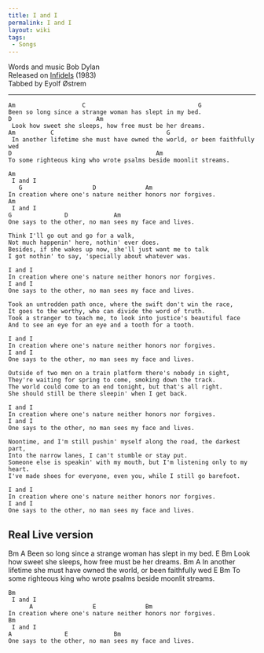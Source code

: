 ```yaml
---
title: I and I
permalink: I and I
layout: wiki
tags:
 - Songs
---
```


Words and music Bob Dylan  
Released on [Infidels](Infidels) (1983)  
Tabbed by Eyolf Østrem

* * * * *

    Am                   C                                G
    Been so long since a strange woman has slept in my bed.
    D                        Am
     Look how sweet she sleeps, how free must be her dreams.
    Am          C                                G
     In another lifetime she must have owned the world, or been faithfully wed
    D                                         Am
    To some righteous king who wrote psalms beside moonlit streams.

    Am
     I and I
       G                    D              Am
    In creation where one's nature neither honors nor forgives.
    Am
     I and I
    G               D             Am
    One says to the other, no man sees my face and lives.

    Think I'll go out and go for a walk,
    Not much happenin' here, nothin' ever does.
    Besides, if she wakes up now, she'll just want me to talk
    I got nothin' to say, 'specially about whatever was.

    I and I
    In creation where one's nature neither honors nor forgives.
    I and I
    One says to the other, no man sees my face and lives.

    Took an untrodden path once, where the swift don't win the race,
    It goes to the worthy, who can divide the word of truth.
    Took a stranger to teach me, to look into justice's beautiful face
    And to see an eye for an eye and a tooth for a tooth.

    I and I
    In creation where one's nature neither honors nor forgives.
    I and I
    One says to the other, no man sees my face and lives.

    Outside of two men on a train platform there's nobody in sight,
    They're waiting for spring to come, smoking down the track.
    The world could come to an end tonight, but that's all right.
    She should still be there sleepin' when I get back.

    I and I
    In creation where one's nature neither honors nor forgives.
    I and I
    One says to the other, no man sees my face and lives.

    Noontime, and I'm still pushin' myself along the road, the darkest part,
    Into the narrow lanes, I can't stumble or stay put.
    Someone else is speakin' with my mouth, but I'm listening only to my heart.
    I've made shoes for everyone, even you, while I still go barefoot.

    I and I
    In creation where one's nature neither honors nor forgives.
    I and I
    One says to the other, no man sees my face and lives.

<h2 class="songversion">
Real Live version

</h2>
    Bm                                A
    Been so long since a strange woman has slept in my bed.
    E                               Bm
     Look how sweet she sleeps, how free must be her dreams.
    Bm                                                 A
     In another lifetime she must have owned the world, or been faithfully wed
    E                                              Bm
     To some righteous king who wrote psalms beside moonlit streams.

    Bm
     I and I
          A                 E              Bm
    In creation where one's nature neither honors nor forgives.
    Bm
     I and I
    A               E             Bm
    One says to the other, no man sees my face and lives.
